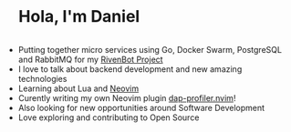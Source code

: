 <div id="user-content-toc">
  <ul align="left">
    <h1 style="display: inline-block">Hola, I'm Daniel</h1>
  </ul>
</div>

- Putting together micro services using Go, Docker Swarm, PostgreSQL and RabbitMQ for my [RivenBot Project](https://github.com/Riven-of-a-Thousand-Servers)
- I love to talk about backend development and new amazing technologies
- Learning about Lua and [Neovim](https://github.com/neovim)
- Curently writing my own Neovim plugin [dap-profiler.nvim](https://github.com/deahtstroke/dap-profiler.nvim)!
- Also looking for new opportunities around Software Development
- Love exploring and contributing to Open Source
